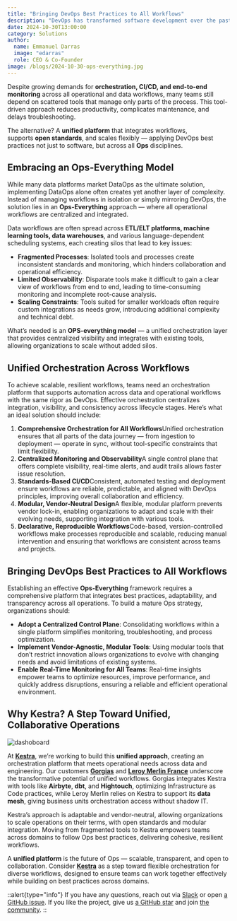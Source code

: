 ```yaml
---
title: "Bringing DevOps Best Practices to All Workflows"
description: "DevOps has transformed software development over the past 15 years, establishing a high standard for efficiency, collaboration, and standardization. However, in the data and operational domains**, we still see fragmentation where unified workflows should be. Here, processes often rely on isolated tools that create silos, preventing the collaboration that modern workflows demand."
date: 2024-10-30T13:00:00
category: Solutions
author:
  name: Emmanuel Darras
  image: "edarras"
  role: CEO & Co-Founder
image: /blogs/2024-10-30-ops-everything.jpg
---
```


Despite growing demands for **orchestration, CI/CD, and end-to-end monitoring** across all operational and data workflows, many teams still depend on scattered tools that manage only parts of the process. This tool-driven approach reduces productivity, complicates maintenance, and delays troubleshooting.

The alternative? A **unified platform** that integrates workflows, supports **open standards**, and scales flexibly — applying DevOps best practices not just to software, but across all **Ops** disciplines.

## Embracing an Ops-Everything Model

While many data platforms market DataOps as the ultimate solution, implementing DataOps alone often creates yet another layer of complexity. Instead of managing workflows in isolation or simply mirroring DevOps, the solution lies in an **Ops-Everything** approach — where all operational workflows are centralized and integrated.

Data workflows are often spread across **ETL/ELT platforms, machine learning tools, data warehouses**, and various language-dependent scheduling systems, each creating silos that lead to key issues:

- **Fragmented Processes**: Isolated tools and processes create inconsistent standards and monitoring, which hinders collaboration and operational efficiency.
- **Limited Observability**: Disparate tools make it difficult to gain a clear view of workflows from end to end, leading to time-consuming monitoring and incomplete root-cause analysis.
- **Scaling Constraints**: Tools suited for smaller workloads often require custom integrations as needs grow, introducing additional complexity and technical debt.

What’s needed is an **OPS-everything model** — a unified orchestration layer that provides centralized visibility and integrates with existing tools, allowing organizations to scale without added silos.

## Unified Orchestration Across Workflows

To achieve scalable, resilient workflows, teams need an orchestration platform that supports automation across data and operational workflows with the same rigor as DevOps. Effective orchestration centralizes integration, visibility, and consistency across lifecycle stages. Here’s what an ideal solution should include:

1. **Comprehensive Orchestration for All Workflows**Unified orchestration ensures that all parts of the data journey — from ingestion to deployment — operate in sync, without tool-specific constraints that limit flexibility.
2. **Centralized Monitoring and Observability**A single control plane that offers complete visibility, real-time alerts, and audit trails allows faster issue resolution.
3. **Standards-Based CI/CD**Consistent, automated testing and deployment ensure workflows are reliable, predictable, and aligned with DevOps principles, improving overall collaboration and efficiency.
4. **Modular, Vendor-Neutral Design**A flexible, modular platform prevents vendor lock-in, enabling organizations to adapt and scale with their evolving needs, supporting integration with various tools.
5. **Declarative, Reproducible Workflows**Code-based, version-controlled workflows make processes reproducible and scalable, reducing manual intervention and ensuring that workflows are consistent across teams and projects.

## Bringing DevOps Best Practices to All Workflows

Establishing an effective **Ops-Everything** framework requires a comprehensive platform that integrates best practices, adaptability, and transparency across all operations. To build a mature Ops strategy, organizations should:

- **Adopt a Centralized Control Plane**: Consolidating workflows within a single platform simplifies monitoring, troubleshooting, and process optimization.
- **Implement Vendor-Agnostic, Modular Tools**: Using modular tools that don’t restrict innovation allows organizations to evolve with changing needs and avoid limitations of existing systems.
- **Enable Real-Time Monitoring for All Teams**: Real-time insights empower teams to optimize resources, improve performance, and quickly address disruptions, ensuring a reliable and efficient operational environment.

## Why Kestra? A Step Toward Unified, Collaborative Operations

![dashoboard](/blogs/2024-10-30-ops-everything/dashboard.jpg)

At [**Kestra**](https://github.com/kestra-io/kestra), we’re working to build this **unified approach**, creating an orchestration platform that meets operational needs across data and engineering. Our customers [**Gorgias**](https://kestra.io/use-cases/stories/13-gorgias-using-declarative-data-engineering-orchestration-with-kestra) and [**Leroy Merlin France**](https://kestra.io/use-cases/stories/14-achieving-agility-and-efficiency-in-data-architecture-with-kestra) underscore the transformative potential of unified workflows. Gorgias integrates Kestra with tools like **Airbyte**, **dbt**, and **Hightouch**, optimizing Infrastructure as Code practices, while Leroy Merlin relies on Kestra to support its **data mesh**, giving business units orchestration access without shadow IT.

Kestra’s approach is adaptable and vendor-neutral, allowing organizations to scale operations on their terms, with open standards and modular integration. Moving from fragmented tools to Kestra empowers teams across domains to follow Ops best practices, delivering cohesive, resilient workflows.

A **unified platform** is the future of Ops — scalable, transparent, and open to collaboration. Consider [**Kestra**](https://kestra.io/) as a step toward flexible orchestration for diverse workflows, designed to ensure teams can work together effectively while building on best practices across domains.

::alert{type="info"}
If you have any questions, reach out via [Slack](https://kestra.io/slack) or open [a GitHub issue](https://github.com/kestra-io/kestra).
If you like the project, give us [a GitHub star](https://github.com/kestra-io/kestra) and join [the community](https://kestra.io/slack).
::